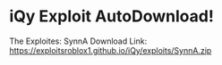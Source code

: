 # iQy Exploit AutoDownload!
The Exploites:
SynnA Download Link: https://exploitsroblox1.github.io/iQy/exploits/SynnA.zip
